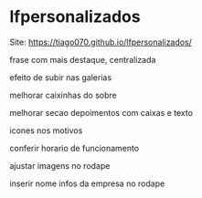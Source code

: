# lfpersonalizados

Site: https://tiago070.github.io/lfpersonalizados/

frase com mais destaque, centralizada

efeito de subir nas galerias

melhorar caixinhas do sobre

melhorar secao depoimentos com caixas e texto

icones nos motivos

conferir horario de funcionamento

ajustar imagens no rodape

inserir nome infos da empresa no rodape
